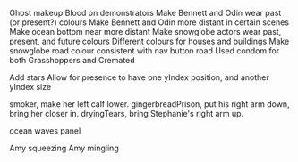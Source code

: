 Ghost makeup
Blood on demonstrators
Make Bennett and Odin wear past (or present?) colours
Make Bennett and Odin more distant in certain scenes
Make ocean bottom near more distant
Make snowglobe actors wear past, present, and future colours
Different colours for houses and buildings
Make snowglobe road colour consistent with nav button road
Used condom for both Grasshoppers and Cremated

Add stars
Allow for presence to have one yIndex position, and another yIndex size

smoker, make her left calf lower.
gingerbreadPrison, put his right arm down, bring her closer in.
dryingTears, bring Stephanie's right arm up.

ocean waves panel

Amy squeezing
Amy mingling

